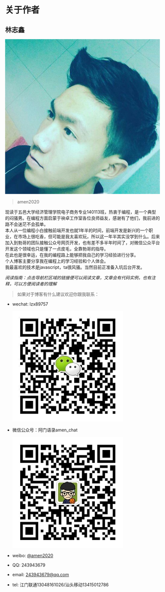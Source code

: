 # 关于作者

## 林志鑫
![](image/author.jpg)
> amen2020

现读于五邑大学经济管理学院电子商务专业140113班，热衷于编程，是一个典型的闷骚男。在编程方面启蒙于袂卓工作室各位良师益友，感谢有了他们，我前进的路不会迷茫不会孤单。  
本人从一位编程小白接触前端开发也就1年半的时间，前端开发是新兴的一个职业，在市场上很吃香，但可能是我太喜欢玩，所以这一年半其实没学到什么。后来加入到勃哥的团队接触公众号网页开发，也有差不多半年时间了，对微信公众平台开发这个领域也只是懂了一点皮毛，全靠勃哥的指导。  
在此也是很幸运，在我的编程路上能够把我自己的学习经验进行分享。  
个人博客主要分享我在编程上的学习经验和个人体会。  
我最喜欢的技术是javascript，ta很风骚。当然目前正准备入坑后台开发。

*阅读指南：点击导航栏区域的链接便可以阅读文章，文章会有代码实例，也有注释，可以方便阅读者的理解*

> 如果对于博客有什么建议欢迎你跟我联系：

- wechat: lzx89757

  ![](image/wechat.jpg)

- 微信公众号：阿门语录amen_chat
  
  ![](image/weixin.jpg)

- weibo: [@amen2020](http://weibo.com/5335750167)

- QQ: 243943679

- email: 243943679@qq.com

- tel: 江门联通13048161026/汕头移动13415012786